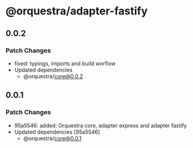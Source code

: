 # @orquestra/adapter-fastify

## 0.0.2

### Patch Changes

- fixed: typings, imports and build worflow
- Updated dependencies
  - @orquestra/core@0.0.2

## 0.0.1

### Patch Changes

- 95a5546: added: Orquestra core, adapter express and adapter fastify
- Updated dependencies [95a5546]
  - @orquestra/core@0.0.1
